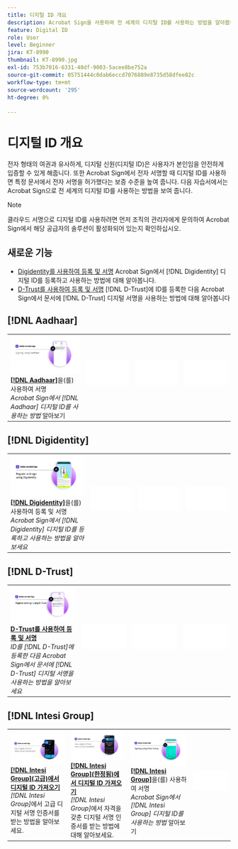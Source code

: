 ```yaml
---
title: 디지털 ID 개요
description: Acrobat Sign을 사용하여 전 세계의 디지털 ID를 사용하는 방법을 알아봅니다.
feature: Digital ID
role: User
level: Beginner
jira: KT-8990
thumbnail: KT-8990.jpg
exl-id: 753b7016-6331-40df-9003-5acee8be752a
source-git-commit: 05751444c0dab6eccd7076889e8735d58dfee82c
workflow-type: tm+mt
source-wordcount: '295'
ht-degree: 0%

---
```


# 디지털 ID 개요

전자 형태의 여권과 유사하게, 디지털 신원(디지털 ID)은 사용자가 본인임을 안전하게 입증할 수 있게 해줍니다. 또한 Acrobat Sign에서 전자 서명할 때 디지털 ID를 사용하면 특정 문서에서 전자 서명을 허가했다는 보증 수준을 높여 줍니다. 다음 자습서에서는 Acrobat Sign으로 전 세계의 디지털 ID를 사용하는 방법을 보여 줍니다.

>[!NOTE]
>
>클라우드 서명으로 디지털 ID를 사용하려면 먼저 조직의 관리자에게 문의하여 Acrobat Sign에서 해당 공급자의 솔루션이 활성화되어 있는지 확인하십시오.

## 새로운 기능

* [Digidentity를 사용하여 등록 및 서명](digidentity-sign.md)
Acrobat Sign에서 [!DNL Digidentity] 디지털 ID를 등록하고 사용하는 방법에 대해 알아봅니다.
* [D-Trust를 사용하여 등록 및 서명](d-trust.md)
[!DNL D-Trust]에 ID를 등록한 다음 Acrobat Sign에서 문서에 [!DNL D-Trust] 디지털 서명을 사용하는 방법에 대해 알아봅니다

## [!DNL Aadhaar]

<table style="table-layout:fixed">
<tr>
 <td>
    <a href="aadhaar-sign.md">
      <img alt="다음을 사용하여 서명 [!DNL Aadhaar]" src="assets/Aadhaarsign_1280.png" />
    </a>
    <div>
    <a href="aadhaar-sign.md"><strong>[!DNL Aadhaar]</strong></a>을(를) 사용하여 서명
    </div>
    <em>Acrobat Sign에서 [!DNL Aadhaar] 디지털 ID를 사용하는 방법</em> 알아보기
    <br>
  </td>
  <td>
    <img alt="스페이서" src="../assets/Whitespacer.png" />
    <div>
    <br>
  </td>
  <td>
    <img alt="스페이서" src="../assets/Whitespacer.png" />
    <div>
    <br>
  </td>
  <td>
    <img alt="스페이서" src="../assets/Whitespacer.png" />
    <div>
    <br>
  </td>
</tr>
</table>

## [!DNL Digidentity]

<table style="table-layout:fixed">
<tr>
  <td>
    <a href="digidentity-sign.md">
      <img alt="[!DNL Digidentity] 디지털 ID를 사용하여 등록 및 서명" src="assets/Digidentitysign_1280.png" />
    </a>
    <div>
    <a href="digidentity-sign.md"><strong>[!DNL Digidentity]</strong></a>을(를) 사용하여 등록 및 서명
    </div>
    <em>Acrobat Sign에서 [!DNL Digidentity] 디지털 ID를 등록하고 사용하는 방법을 알아보세요</em>
    <br>
  </td>
  <td>
    <img alt="스페이서" src="../assets/Whitespacer.png" />
    <div>
    <br>
  </td>
  <td>
    <img alt="스페이서" src="../assets/Whitespacer.png" />
    <div>
    <br>
  </td>
  <td>
    <img alt="스페이서" src="../assets/Whitespacer.png" />
    <div>
    <br>
  </td>
</tr>
</table>

## [!DNL D-Trust]

<table style="table-layout:fixed">
<tr>
  <td>
    <a href="d-trust.md">
      <img alt="D-Trust를 사용하여 등록 및 서명" src="assets/Dtrust.png" />
    </a>
    <div>
    <a href="d-trust.md"><strong>D-Trust를 사용하여 등록 및 서명</strong></a>
    </div>
    <em>ID를 [!DNL D-Trust]에 등록한 다음 Acrobat Sign에서 문서에 [!DNL D-Trust] 디지털 서명을 사용하는 방법을 알아보세요</em>
    <br>
  </td>
  <td>
    <img alt="스페이서" src="../assets/Whitespacer.png" />
    <div>
    <br>
  </td>
  <td>
    <img alt="스페이서" src="../assets/Whitespacer.png" />
    <div>
    <br>
  </td>
  <td>
    <img alt="스페이서" src="../assets/Whitespacer.png" />
    <div>
    <br>
  </td>
  </tr>
  </table>

## [!DNL Intesi Group]

<table style="table-layout:fixed">
<tr>
  <td>
    <a href="intesi-advanced.md">
      <img alt="Intesi Group에서 디지털 ID 받기(고급)" src="assets/IntesiAdvanced_1280.png" />
    </a>
    <div>
    <a href="intesi-advanced.md"><strong>[!DNL Intesi Group](고급)에서 디지털 ID 가져오기</strong></a>
    </div>
    <em>[!DNL Intesi Group]</em>에서 고급 디지털 서명 인증서를 받는 방법을 알아보세요.
    <br>
  </td>
  <td>
    <a href="intesi-qualified.md">
      <img alt="[!DNL Intesi Group](한정됨)에서 디지털 ID 가져오기" src="assets/IntesiQualified_1280.png" />
    </a>
    <div>
    <a href="intesi-qualified.md"><strong>[!DNL Intesi Group](한정됨)에서 디지털 ID 가져오기</strong></a>
    </div>
    <em>[!DNL Intesi Group]</em>에서 자격을 갖춘 디지털 서명 인증서를 받는 방법에 대해 알아보세요.
    <br>
  </td>
  <td>
    <a href="intesi-sign.md">
      <img alt="Intesi Group을 사용하여 서명" src="assets/IntesiSign_1280.png" />
    </a>
    <div>
    <a href="intesi-sign.md"><strong>[!DNL Intesi Group]</strong></a>을(를) 사용하여 서명
    </div>
    <em>Acrobat Sign에서 [!DNL Intesi Group] 디지털 ID를 사용하는 방법</em> 알아보기
    <br>
  </td>
  <td>
    <img alt="스페이서" src="../assets/Whitespacer.png" />
    <div>
    <br>
  </td>
</tr>
</table>
